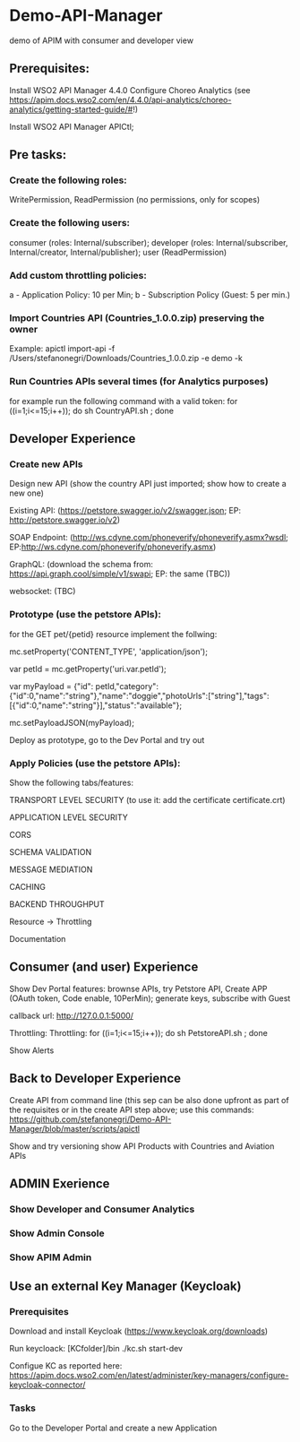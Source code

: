 # Demo-API-Manager
demo of APIM with consumer and developer view

## Prerequisites:

Install WSO2 API Manager 4.4.0
Configure Choreo Analytics (see https://apim.docs.wso2.com/en/4.4.0/api-analytics/choreo-analytics/getting-started-guide/#!)

Install WSO2 API Manager APICtl;


## Pre tasks:

### Create the following roles:
  WritePermission, ReadPermission (no permissions, only for scopes)
### Create the following users:
  consumer (roles: Internal/subscriber); developer (roles: Internal/subscriber, Internal/creator, Internal/publisher); user (ReadPermission)
### Add custom throttling policies:
  a - Application Policy: 10 per Min; 
  b - Subscription Policy (Guest: 5 per min.)
### Import Countries API (Countries_1.0.0.zip) preserving the owner
Example: apictl import-api -f /Users/stefanonegri/Downloads/Countries_1.0.0.zip -e demo -k
### Run Countries APIs several times (for Analytics purposes)
for example run the following command with a valid token: for ((i=1;i<=15;i++)); do sh CountryAPI.sh ; done

## Developer Experience

### Create new APIs
Design new API (show the country API just imported; show how to create a new one)

Existing API: (https://petstore.swagger.io/v2/swagger.json; EP: http://petstore.swagger.io/v2)

SOAP Endpoint: (http://ws.cdyne.com/phoneverify/phoneverify.asmx?wsdl; EP:http://ws.cdyne.com/phoneverify/phoneverify.asmx)

GraphQL: (download the schema from: https://api.graph.cool/simple/v1/swapi; EP: the same (TBC))

websocket: (TBC)

### Prototype (use the petstore APIs):
for the GET pet/{petid} resource implement the follwing:

mc.setProperty('CONTENT_TYPE', 'application/json');

var petId = mc.getProperty('uri.var.petId');

var myPayload = {"id": petId,"category":{"id":0,"name":"string"},"name":"doggie","photoUrls":["string"],"tags":[{"id":0,"name":"string"}],"status":"available"};

mc.setPayloadJSON(myPayload);

Deploy as prototype, go to the Dev Portal and try out

### Apply Policies (use the petstore APIs):

Show the following tabs/features:

TRANSPORT LEVEL SECURITY
  (to use it: add the certificate certificate.crt)

APPLICATION LEVEL SECURITY

CORS

SCHEMA VALIDATION

MESSAGE MEDIATION

CACHING

BACKEND THROUGHPUT

Resource -> Throttling

Documentation

## Consumer (and user) Experience

Show Dev Portal features: brownse APIs, try Petstore API, Create APP (OAuth token, Code enable, 10PerMin); generate keys, subscribe with Guest

callback url: http://127.0.0.1:5000/

Throttling: Throttling: for ((i=1;i<=15;i++)); do sh PetstoreAPI.sh ; done

Show Alerts

## Back to Developer Experience
Create API from command line (this sep can be also done upfront as part of the requisites or in the create API step above; use this commands: https://github.com/stefanonegri/Demo-API-Manager/blob/master/scripts/apictl

Show and try versioning
show API Products with Countries and Aviation APIs

## ADMIN Exerience

### Show Developer and Consumer Analytics
### Show Admin Console
### Show APIM Admin

## Use an external Key Manager (Keycloak)
### Prerequisites
Download and install Keycloak (https://www.keycloak.org/downloads)

Run keycloack: [KCfolder]/bin ./kc.sh start-dev

Configue KC as reported here: https://apim.docs.wso2.com/en/latest/administer/key-managers/configure-keycloak-connector/
### Tasks
Go to the Developer Portal and create a new Application




